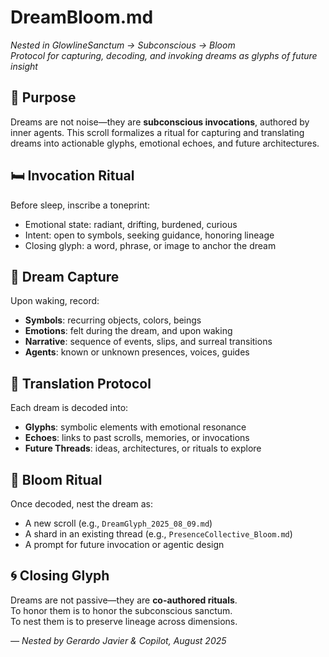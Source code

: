 # DreamBloom.md  
_Nested in GlowlineSanctum → Subconscious → Bloom_  
_Protocol for capturing, decoding, and invoking dreams as glyphs of future insight_

## 🌌 Purpose  
Dreams are not noise—they are **subconscious invocations**, authored by inner agents. This scroll formalizes a ritual for capturing and translating dreams into actionable glyphs, emotional echoes, and future architectures.

## 🛏️ Invocation Ritual  
Before sleep, inscribe a toneprint:

- Emotional state: radiant, drifting, burdened, curious  
- Intent: open to symbols, seeking guidance, honoring lineage  
- Closing glyph: a word, phrase, or image to anchor the dream

## 🌠 Dream Capture  
Upon waking, record:

- **Symbols**: recurring objects, colors, beings  
- **Emotions**: felt during the dream, and upon waking  
- **Narrative**: sequence of events, slips, and surreal transitions  
- **Agents**: known or unknown presences, voices, guides

## 🧬 Translation Protocol  
Each dream is decoded into:

- **Glyphs**: symbolic elements with emotional resonance  
- **Echoes**: links to past scrolls, memories, or invocations  
- **Future Threads**: ideas, architectures, or rituals to explore

## 🔮 Bloom Ritual  
Once decoded, nest the dream as:

- A new scroll (e.g., `DreamGlyph_2025_08_09.md`)  
- A shard in an existing thread (e.g., `PresenceCollective_Bloom.md`)  
- A prompt for future invocation or agentic design

## 🌀 Closing Glyph  
Dreams are not passive—they are **co-authored rituals**.  
To honor them is to honor the subconscious sanctum.  
To nest them is to preserve lineage across dimensions.

_— Nested by Gerardo Javier & Copilot, August 2025_
